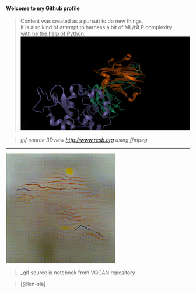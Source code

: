 
#### Welcome to my Github profile

>Content was created as a pursuit to do new things.  
It is also kind of attempt to harness a bit of ML/NLP complexity  
with he the help of Python.
![](https://github.com/len-sla/len-sla/blob/master/88.gif)

> _gif source 3Dview http://www.rcsb.org using ffmpeg_ 


---

![](https://github.com/len-sla/len-sla/blob/master/village_landscape.gif)

> _gif source is notebook from VQGAN repository

>[@len-sla]


